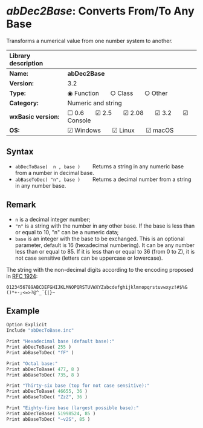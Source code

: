 *abDec2Base*: Converts From/To Any Base
=======================================

Transforms a numerical value from one number system to another.


| Library description  | |
|:---------------------|:----------------------------------------------------|
| **Name:**            |  **abDec2Base**                                     |
| **Version:**         |  3.2                                                |
| **Type:**            |  &#9673; Function  &nbsp; &nbsp; &nbsp;  &#9675; Class  &nbsp; &nbsp; &nbsp;  &#9675; Other |
| **Category:**        |  Numeric and string                                 |
| **wxBasic version:** |  &#9744; 0.6  &nbsp; &nbsp; &nbsp;  &#9745; 2.5  &nbsp; &nbsp; &nbsp;  &#9745; 2.08  &nbsp; &nbsp; &nbsp;  &#9745; 3.2  &nbsp; &nbsp; &nbsp;  &#9745; Console  |
| **OS:**              |  &#9745; Windows  &nbsp; &nbsp; &nbsp;  &#9745; Linux  &nbsp; &nbsp; &nbsp;  &#9745; macOS  |


 
Syntax
------

* `abDecToBase(  n , base )    `    Returns a string in any numeric base from a number in decimal base.
* `abBaseToDec( "n", base )    `    Returns a decimal number from a string in any number base.


Remark
------

* `n`    is a decimal integer number; 
* `"n"`  is a string with the number in any other base. If the base is less than or 
         equal to 10, "n" can be a numeric data;
* `base` is an integer with the base to be exchanged. This is an optional parameter,
         default is 16 (hexadecimal numbering). It can be any number less than or equal 
         to 85. If it is less than or equal to 36 (from 0 to Z), it is not case sensitive 
         (letters can be uppercase or lowercase).

The string with the non-decimal digits according to the encoding proposed in 
[RFC 1924](https://www.rfc-editor.org/rfc/rfc1924):

`0123456789ABCDEFGHIJKLMNOPQRSTUVWXYZabcdefghijklmnopqrstuvwxyz!#$%&()*+-;<=>?@^_´{|}~`


Example
-------

```python
Option Explicit
Include "abDecToBase.inc"

Print "Hexadecimal base (default base):"
Print abDecToBase( 255 )
Print abBaseToDec( "fF" )

Print "Octal base:"
Print abDecToBase( 477, 8 )
Print abBaseToDec( 735, 8 )

Print "Thirty-six base (top for not case sensitive):"
Print abDecToBase( 46655, 36 )
Print abBaseToDec( "ZzZ", 36 )

Print "Eighty-five base (largest possible base):"
Print abDecToBase( 51998524, 85 )
Print abBaseToDec( "~v2S", 85 )

